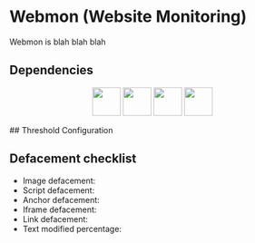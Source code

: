 # Webmon (Website Monitoring)
Webmon is blah blah blah

## Dependencies
<p align="center">
  <img height="50" src="https://webassets.mongodb.com/_com_assets/cms/mongodb-logo-rgb-j6w271g1xn.jpg">
  <img height="50" src="https://camo.githubusercontent.com/fc61dcbdb7a6e49d3adecc12194b24ab20dfa25b/68747470733a2f2f692e636c6f756475702e636f6d2f7a6659366c4c376546612d3330303078333030302e706e67">
  <img height="50" src="https://vuejs.org/images/logo.png">
  <img height="50" src="https://nodejs.org/static/images/logo.svg">
</p>
## Threshold Configuration

## Defacement checklist 
* Image defacement: 
* Script defacement: 
* Anchor defacement: 
* Iframe defacement: 
* Link defacement: 
* Text modified percentage: 
